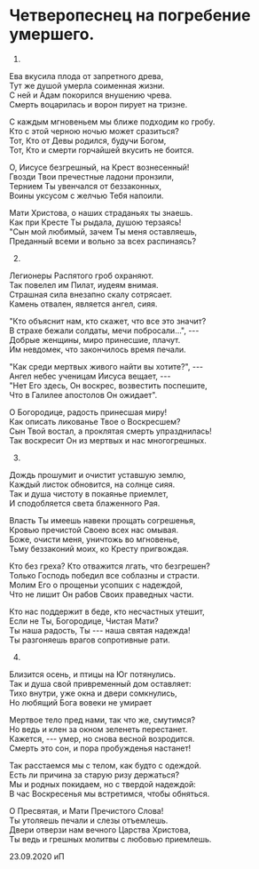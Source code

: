 # Четверопеснец на погребение умершего.

1.


Ева вкусила плода от запретного древа,  
Тут же душой умерла соименная жизни.  
С ней и Адам покорился внушению чрева.  
Смерть воцарилась и ворон пирует на тризне.  

С каждым мгновеньем мы ближе подходим ко гробу.  
Кто с этой черною ночью может сразиться?  
Тот, Кто от Девы родился, будучи Богом,  
Тот, Кто и смерти горчайшей вкусить не боится.  

О, Иисусе безгрешный, на Крест вознесенный!  
Гвозди Твои пречестные ладони пронзили,  
Тернием Ты увенчался от беззаконных,   
Воины уксусом с желчью Тебя напоили.  

Мати Христова, о наших страданьях ты знаешь.  
Как при Кресте Ты рыдала, душою терзаясь!  
"Сын мой любимый, зачем Ты меня оставляешь,  
Преданный всеми и вольно за всех распинаясь?  

2. 

Легионеры Распятого гроб охраняют.   
Так повелел им Пилат, иудеям внимая.  
Страшная сила внезапно скалу сотрясает.  
Камень отвален, является ангел, сияя.  

"Кто объяснит нам, кто скажет, что все это значит?  
В страхе бежали солдаты, мечи побросали...", ---  
Добрые женщины, миро принесшие, плачут.  
Им невдомек, что закончилось время печали.  

"Как среди мертвых живого найти вы хотите?", ---  
Ангел небес ученицам Иисуса вещает, ---  
"Нет Его здесь, Он воскрес, возвестить поспешите,  
Что в Галилее апостолов Он ожидает".  

О Богородице, радость принесшая миру!  
Как описать ликованье Твое о Воскресшем?  
Сын Твой востал, а проклятая смерть упразднилась!  
Так воскресит Он из мертвых и нас многогрешных.  

3.

Дождь прошумит и очистит уставшую землю,  
Каждый листок обновится, на солнце сияя.  
Так и душа чистоту в покаянье приемлет,  
И сподобляется света блаженного Рая.  

Власть Ты имеешь навеки прощать согрешенья,  
Кровью пречистой Своею всех нас омывая.  
Боже, очисти меня, уничтожь во мгновенье,  
Тьму беззаконий моих, ко Кресту пригвождая.   

Кто без греха? Кто отважится лгать, что безгрешен?  
Только Господь победил все соблазны и страсти.  
Молим Его о прощеньи усопших с надеждой,  
Что не лишит Он рабов Своих праведных части.  

Кто нас поддержит в беде, кто несчастных утешит,  
Если не Ты, Богородице, Чистая Мати?  
Ты наша радость, Ты --- наша святая надежда!  
Ты разгоняешь врагов сопротивные рати.  

4.

Близится осень, и птицы на Юг потянулись.   
Так и душа свой привременный дом оставляет:  
Тихо внутри, уже окна и двери сомкнулись,  
Но любящий Бога вовеки не умирает  

Мертвое тело пред нами, так что же, смутимся?   
Но ведь и клен за окном зеленеть перестанет.  
Кажется, --- умер, но снова весной возродится.  
Смерть это сон, и пора пробужденья настанет!  

Так расстаемся мы с телом, как будто с одеждой.  
Есть ли причина за старую ризу держаться?  
Мы и родных покидаем, но с твердой надеждой:  
В час Воскресенья мы встретимся, чтобы обняться.  

О Пресвятая, и Мати Пречистого Слова!  
Ты утоляешь печали и слезы отъемлешь.  
Двери отверзи нам вечного Царства Христова,  
Ты ведь и грешных молитвы с любовью приемлешь.  


23.09.2020 иП

